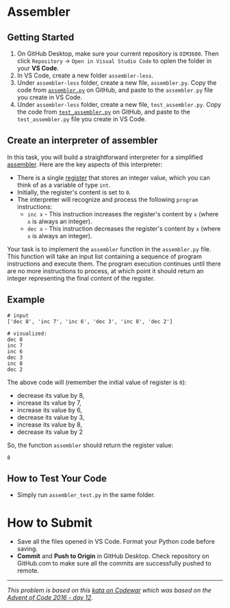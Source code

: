 # Assembler

## Getting Started

1. On GitHub Desktop, make sure your current repository is `OIM3600`. Then click `Repository` -> `Open in Visual Studio Code` to oplen the folder in your **VS Code**.
2. In VS Code, create a new folder `assembler-less`. 
3. Under `assembler-less` folder, create a new file, `assembler.py`. Copy the code from [`assembler.py`](./assembler-less/assembler.py) on GitHub, and paste to the `assembler.py` file you create in VS Code.
3. Under `assembler-less` folder, create a new file, `test_assembler.py`. Copy the code from [`test_assembler.py`](./assembler-less/test_assembler.py) on GitHub, and paste to the `test_assembler.py` file you create in VS Code.

## Create an interpreter of assembler

In this task, you will build a straightforward interpreter for a simplified [assembler](https://en.wikipedia.org/wiki/Assembly_language). Here are the key aspects of this interpreter:

- There is a single [register](https://en.wikipedia.org/wiki/Processor_register) that stores an integer value, which you can think of as a variable of type `int`.
- Initially, the register's content is set to `0`.
- The interpreter will recognize and process the following `program` instructions:
  - `inc x` - This instruction increases the register's content by `x` (where `x` is always an integer).
  - `dec x` - This instruction decreases the register's content by `x` (where `x` is always an integer).

Your task is to implement the `assembler` function in the `assembler.py` file. This function will take an input list containing a sequence of program instructions and execute them. The program execution continues until there are no more instructions to process, at which point it should return an integer representing the final content of the register.


## Example

```
# input
['dec 8', 'inc 7', 'inc 6', 'dec 3', 'inc 8', 'dec 2']

# visualized:
dec 8
inc 7
inc 6
dec 3
inc 8
dec 2
```
The above code will (remember the initial value of register is `0`):
- decrease its value by 8,
- increase its value by 7,
- increase its value by 6,
- decrease its value by 3,
- increase its value by 8,
- decrease its value by 2
  
So, the function `assembler` should return the register value:
```
8
```

## How to Test Your Code

- Simply run `assembler_test.py` in the same folder.

# How to Submit

- Save all the files opened in VS Code. Format your Python code before saving.
- **Commit** and **Push to Origin** in GitHub Desktop. Check repository on GitHub.com to make sure all the commits are successfully pushed to remote.

---
_This problem is based on this [kata on Codewar](https://www.codewars.com/kata/58e24788e24ddee28e000053) which was based on the [Advent of Code 2016 - day 12](https://adventofcode.com/2016/day/12)._